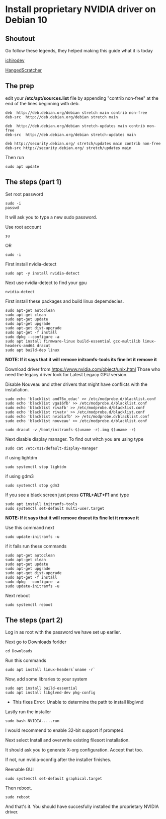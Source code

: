 # Install proprietary NVIDIA driver on Debian 10
## Shoutout
Go follow these legends, they helped making this guide what it is today

[ichirodev](https://github.com/ichirodev)

[HangedScratcher](https://github.com/HangedScratcher)

## The prep
edit your **/etc/apt/sources.list** file by appending "contrib non-free" at the end of the lines beginning with deb.
```
deb  http://deb.debian.org/debian stretch main contrib non-free
deb-src  http://deb.debian.org/debian stretch main

deb  http://deb.debian.org/debian stretch-updates main contrib non-free
deb-src  http://deb.debian.org/debian stretch-updates main

deb http://security.debian.org/ stretch/updates main contrib non-free
deb-src http://security.debian.org/ stretch/updates main
```
Then run 
```
sudo apt update
```
## The steps (part 1)
Set root password
```
sudo -i
passwd
```
It will ask you to type a new sudo password.

Use root account
```
su
```
OR
```
sudo -i
```
First install nvidia-detect
```
sudo apt -y install nvidia-detect
```
Next use nvidia-detect to find your gpu
```
nvidia-detect
```
First install these packages and build linux depemdecies.
```
sudo apt-get autoclean
sudo apt-get clean
sudo apt-get update 
sudo apt-get upgrade
sudo apt-get dist-upgrade
sudo apt-get -f install
sudo dpkg --configure -a
sudo apt install firmware-linux build-essential gcc-multilib linux-headers-amd64 dracut
sudo apt build-dep linux
```

**NOTE: If it says that it will remove initramfs-tools its fine let it remove it**

Download driver from https://www.nvidia.com/object/unix.html
Those who need the legacy driver look for Latest Legacy GPU version.

Disable Nouveau and other drivers that might have conflicts with the installation.
```
sudo echo 'blacklist amd76x_edac' >> /etc/modprobe.d/blacklist.conf
sudo echo 'blacklist vga16fb' >> /etc/modprobe.d/blacklist.conf
sudo echo 'blacklist rivafb' >> /etc/modprobe.d/blacklist.conf
sudo echo 'blacklist rivatv' >> /etc/modprobe.d/blacklist.conf
sudo echo 'blacklist nvidiafb' >> /etc/modprobe.d/blacklist.conf
sudo echo 'blacklist nouveau' >> /etc/modprobe.d/blacklist.conf

sudo dracut -v /boot/initramfs-$(uname -r).img $(uname -r)
```
Next disable display manager. To find out witch you are using type
```
sudo cat /etc/X11/default-display-manager
```
if using lightdm
```
sudo systemctl stop lightdm
```
if using gdm3
```
sudo systemctl stop gdm3
```
If you see a black screen just press **CTRL+ALT+F1** and type
```
sudo apt install initramfs-tools
sudo systemctl set-default multi-user.target
```

**NOTE: If it says that it will remove dracut its fine let it remove it**

Use this command next
```
sudo update-initramfs -u
```
if it fails run these commands
```
sudo apt-get autoclean
sudo apt-get clean
sudo apt-get update 
sudo apt-get upgrade
sudo apt-get dist-upgrade
sudo apt-get -f install
sudo dpkg --configure -a
sudo update-initramfs -u
```
Next reboot
```
sudo systemctl reboot
```
## The steps (part 2)
Log in as root with the password we have set up earlier.

Next go to Downloads forlder
```
cd Downloads
```
Run this commands
```
sudo apt install linux-headers`uname -r` 
```
Now, add some libraries to your system 
```
sudo apt install build-essential
sudo apt install libglvnd-dev pkg-config
```
* This fixes Error: Unable to determine the path to install libglvnd

Lastly run the installer
```
sudo bash NVIDIA-....run
```
I would recommend to enable 32-bit support if prompted.

Next select Install and overwrite existing filesort installation.

It should ask you to generate X-org configuration. Accept that too.

If not, run nvidia-xconfig after the installer finishes.

Reenable GUI
```
sudo systemctl set-default graphical.target
``` 
Then reboot.
```
sudo reboot
```
And that's it. You should have succesfully installed the proprietary NVIDIA driver.
